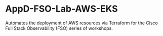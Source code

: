 # AppD-FSO-Lab-AWS-EKS
Automates the deployment of AWS resources via Terraform for the Cisco Full Stack Observability (FSO) series of workshops.
